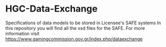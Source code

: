 # HGC-Data-Exchange
Specifications of data models to be stored in Licensee's SAFE systems
In this repository you will find all the xsd files for the SAFE. For more information visit https://www.gamingcommission.gov.gr/index.php/dataexchange
